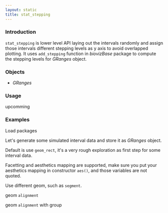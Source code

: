 ```yaml
---
layout: static
title: stat_stepping
---
```

<!--roptions dev='png', fig.width=8, fig.height=8, fig.path = "stat_stepping-" -->
<!--begin.rcode setup, message = FALSE, echo = FALSE, warning = FALSE
    render_jekyll()
    opts_knit$set(upload.fun = function(file) 
       imgur_upload(file, key = "7733c9b660907f0975935cc9ba657413"))
    dir.path <- "~/Codes/gitrepos/ggbio/master/ggbio/inst/examples/stat/"
    fl<- file.path(dir.path, "stat_stepping.R")
    read_chunk(fl)
end.rcode-->

### Introduction

`stat_stepping` is lower level API laying out the intervals randomly and assign
those intervals different stepping levels as y axis to avoid overlapped
plotting. It uses `add_stepping` function in *biovizBase* package to compute the
stepping levels for *GRanges* object.

### Objects
  * *GRanges*
  
### Usage
  upcomming

### Examples
Load packages
<!--begin.rcode load, message = FALSE, warning = FALSE
end.rcode-->
  
  Let's generate some simulated interval data and store it as *GRanges* object.
<!--begin.rcode simul, message = FALSE, warning = FALSE
end.rcode-->


Default is use `geom_rect`, it's a very rough exploration as first step for some interval data.

<!--begin.rcode default,  message = FALSE, warning = FALSE
end.rcode-->

Facetting and aesthetics mapping are supported, make sure you put your
aesthetics mapping in constructor `aes()`, and those variables are not quoted.

<!--begin.rcode facet_aes, message = FALSE, warning = FALSE
end.rcode-->

Use different geom, such as `segment`.
<!--begin.rcode geom_segment, message = FALSE, warning = FALSE
end.rcode-->

geom `alignment`
<!--begin.rcode geom_alignment, message = FALSE, warning = FALSE
end.rcode-->

geom `alignment` with group 
<!--begin.rcode geom_alignment_group, message = FALSE, warning = FALSE
end.rcode-->

